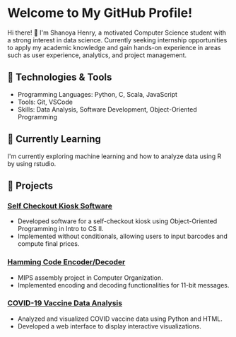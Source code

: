 # Welcome to My GitHub Profile!

Hi there! 👋 I'm Shanoya Henry, a motivated Computer Science student with a strong interest in data science. Currently seeking internship opportunities to apply my academic knowledge and gain hands-on experience in areas such as user experience, analytics, and project management.

## 🔧 Technologies & Tools

- Programming Languages: Python, C, Scala, JavaScript
- Tools: Git, VSCode
- Skills: Data Analysis, Software Development, Object-Oriented Programming

## 🌱 Currently Learning

I'm currently exploring machine learning and how to analyze data using R by using rstudio.

## 🚀 Projects

### [Self Checkout Kiosk Software](#)
- Developed software for a self-checkout kiosk using Object-Oriented Programming in Intro to CS II.
- Implemented without conditionals, allowing users to input barcodes and compute final prices.

### [Hamming Code Encoder/Decoder]([https://github.com/Shazi12/Hamming-Code-decoder-Encode.git](https://github.com/Shazi12/Hamming-Code-decoder-Encode.git))
- MIPS assembly project in Computer Organization.
- Implemented encoding and decoding functionalities for 11-bit messages.

### [COVID-19 Vaccine Data Analysis](https://github.com/Shazi12/Covid_Vaccine_USA.git)
- Analyzed and visualized COVID vaccine data using Python and HTML.
- Developed a web interface to display interactive visualizations.

